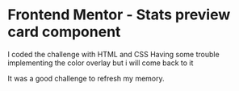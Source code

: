 # Frontend Mentor - Stats preview card component

I coded the challenge with HTML and CSS
Having some trouble implementing the color overlay but i will come back to it

It was a good challenge to refresh my memory.
